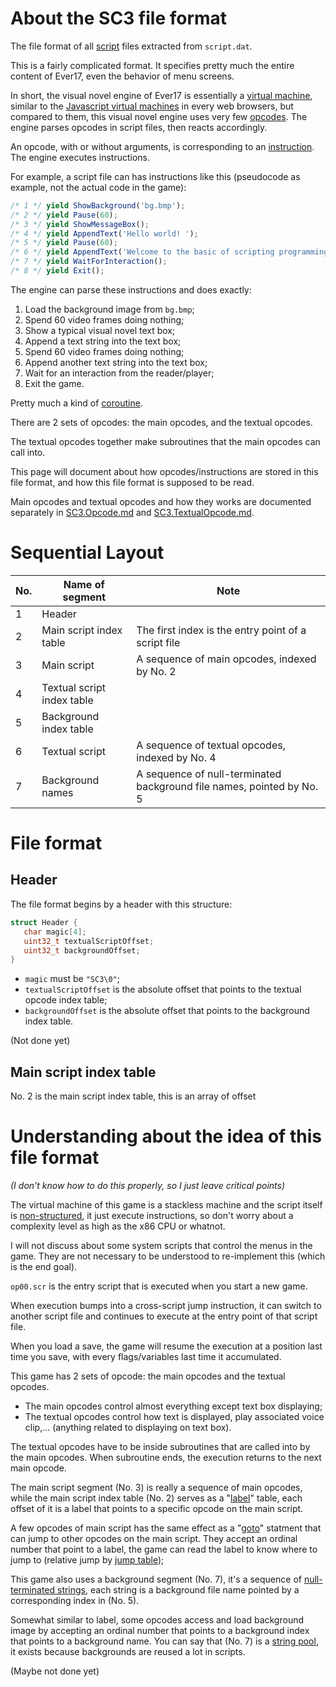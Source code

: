 # About the SC3 file format
The file format of all [script](https://en.wikipedia.org/wiki/Scripting_language) files extracted from `script.dat`.

This is a fairly complicated format. It specifies pretty much the entire content of Ever17, even the behavior of menu screens.

In short, the visual novel engine of Ever17 is essentially a [virtual machine](https://en.wikipedia.org/wiki/Virtual_machine), similar to the [Javascript virtual machines](https://en.wikipedia.org/wiki/JavaScript_engine) in every web browsers, but compared to them, this visual novel engine uses very few [opcodes](https://en.wikipedia.org/wiki/Opcode). The engine parses opcodes in script files, then reacts accordingly.

An opcode, with or without arguments, is corresponding to an [instruction](https://en.wikipedia.org/wiki/Instruction_set_architecture). The engine executes instructions.

For example, a script file can has instructions like this (pseudocode as example, not the actual code in the game):

```js
/* 1 */ yield ShowBackground('bg.bmp');
/* 2 */ yield Pause(60);
/* 3 */ yield ShowMessageBox();
/* 4 */ yield AppendText('Hello world! ');
/* 5 */ yield Pause(60);
/* 6 */ yield AppendText('Welcome to the basic of scripting programming!');
/* 7 */ yield WaitForInteraction();
/* 8 */ yield Exit();
```

The engine can parse these instructions and does exactly:
1. Load the background image from `bg.bmp`;
2. Spend 60 video frames doing nothing;
3. Show a typical visual novel text box;
4. Append a text string into the text box;
5. Spend 60 video frames doing nothing;
6. Append another text string into the text box;
7. Wait for an interaction from the reader/player;
8. Exit the game.

Pretty much a kind of [coroutine](https://en.wikipedia.org/wiki/Coroutine).

There are 2 sets of opcodes: the main opcodes, and the textual opcodes.

The textual opcodes together make subroutines that the main opcodes can call into.

This page will document about how opcodes/instructions are stored in this file format, and how this file format is supposed to be read.

Main opcodes and textual opcodes and how they works are documented separately in [SC3.Opcode.md](./SC3.Opcode.md) and [SC3.TextualOpcode.md](./SC3.TextualOpcode.md).

# Sequential Layout
| No. | Name of segment            | Note |
| -   | -                          | - |
| 1   | Header                     | |
| 2   | Main script index table    | The first index is the entry point of a script file |
| 3   | Main script                | A sequence of main opcodes, indexed by No. 2 |
| 4   | Textual script index table | |
| 5   | Background index table     | |
| 6   | Textual script             | A sequence of textual opcodes, indexed by No. 4 |
| 7   | Background names           | A sequence of null-terminated background file names, pointed by No. 5 |


# File format

## Header
The file format begins by a header with this structure:
```c
struct Header {
   char magic[4];
   uint32_t textualScriptOffset;
   uint32_t backgroundOffset;
}
```
- `magic` must be `"SC3\0"`;
- `textualScriptOffset` is the absolute offset that points to the textual opcode index table;
- `backgroundOffset` is the absolute offset that points to the background index table.

(Not done yet)

## Main script index table
No. 2 is the main script index table, this is an array of offset

# Understanding about the idea of this file format
*(I don't know how to do this properly, so I just leave critical points)*

The virtual machine of this game is a stackless machine and the script itself is [non-structured](https://en.wikipedia.org/wiki/Non-structured_programming), it just execute instructions, so don't worry about a complexity level as high as the x86 CPU or whatnot.

I will not discuss about some system scripts that control the menus in the game. They are not necessary to be understood to re-implement this (which is the end goal).

`op00.scr` is the entry script that is executed when you start a new game.

When execution bumps into a cross-script jump instruction, it can switch to another script file and continues to execute at the entry point of that script file.

When you load a save, the game will resume the execution at a position last time you save, with every flags/variables last time it accumulated.

This game has 2 sets of opcode: the main opcodes and the textual opcodes.
- The main opcodes control almost everything except text box displaying;
- The textual opcodes control how text is displayed, play associated voice clip,... (anything related to displaying on text box).

The textual opcodes have to be inside subroutines that are called into by the main opcodes. When subroutine ends, the execution returns to the next main opcode.

The main script segment (No. 3) is really a sequence of main opcodes, while the main script index table (No. 2) serves as a "[label](https://en.wikipedia.org/wiki/Label_(computer_science))" table, each offset of it is a label that points to a specific opcode on the main script.

A few opcodes of main script has the same effect as a "[goto](https://en.wikipedia.org/wiki/Goto)" statment that can jump to other opcodes on the main script. They accept an ordinal number that point to a label, the game can read the label to know where to jump to (relative jump by [jump table](https://en.wikipedia.org/wiki/Branch_table));

This game also uses a background segment (No. 7), it's a sequence of [null-terminated strings](https://en.wikipedia.org/wiki/Null-terminated_string), each string is a background file name pointed by a corresponding index in (No. 5).

Somewhat similar to label, some opcodes access and load background image by accepting an ordinal number that points to a background index that points to a background name. You can say that (No. 7) is a [string pool](https://en.wikipedia.org/wiki/String_interning), it exists because backgrounds are reused a lot in scripts.

(Maybe not done yet)